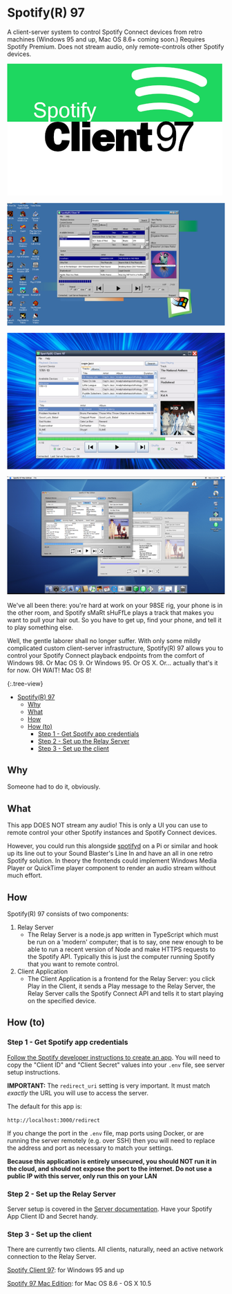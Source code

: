 # Spotify(R) 97

A client-server system to control Spotify Connect devices from retro machines (Windows 95 and up, Mac OS 8.6+ coming soon.) Requires Spotify Premium. Does not stream audio, only remote-controls other Spotify devices.

![Spotify Connect logo](client/SpotifyClient97/Images/SpotifySplash.png)

![Screenshot of Spotify Client 97 running on Windows 98](./screenshot98.png)

![Screenshot of Spotify Client 97 running on Windows XP](/screenshotXP.png)

![Screenshot of Spotify 97 Mac Edition running on OS X](./screenshotMac.png)

We've all been there: you're hard at work on your 98SE rig, your phone is in the other room, and Spotify sMaRt sHuFfLe plays a track that makes you want to pull your hair out. So you have to get up, find your phone, and tell it to play something else.

Well, the gentle laborer shall no longer suffer. With only some mildly complicated custom client-server infrastructure, Spotify(R) 97 allows you to control your Spotify Connect playback endpoints from the comfort of Windows 98. Or Mac OS 9. Or Windows 95. Or OS X. Or... actually that's it for now. OH WAIT! Mac OS 8!

{:.tree-view}
- [Spotify(R) 97](#spotifyr-97)
  - [Why](#why)
  - [What](#what)
  - [How](#how)
  - [How (to)](#how-to)
    - [Step 1 - Get Spotify app credentials](#step-1---get-spotify-app-credentials)
    - [Step 2 - Set up the Relay Server](#step-2---set-up-the-relay-server)
    - [Step 3 - Set up the client](#step-3---set-up-the-client)

## Why

Someone had to do it, obviously.

## What

This app DOES NOT stream any audio! This is only a UI you can use to remote control your other Spotify instances and Spotify Connect devices.

However, you could run this alongside [spotifyd](https://github.com/Spotifyd/spotifyd) on a Pi or similar and hook up its line out to your Sound Blaster's Line In and have an all in one retro Spotify solution. In theory the frontends could implement Windows Media Player or QuickTime player component to render an audio stream without much effort.

## How

Spotify(R) 97 consists of two components:

1. Relay Server
   - The Relay Server is a node.js app written in TypeScript which must be run on a 'modern' computer; that is to say, one new enough to be able to run a recent version of Node and make HTTPS requests to the Spotify API. Typically this is just the computer running Spotify that you want to remote control.
2. Client Application
   - The Client Application is a frontend for the Relay Server: you click Play in the Client, it sends a Play message to the Relay Server, the Relay Server calls the Spotify Connect API and tells it to start playing on the specified device.

## How (to)

### Step 1 - Get Spotify app credentials

[Follow the Spotify developer instructions to create an app](https://developer.spotify.com/documentation/web-api/tutorials/getting-started#create-an-app). You will need to copy the "Client ID" and "Client Secret" values into your `.env` file, see server setup instructions.

**IMPORTANT:** The `redirect_uri` setting is very important. It must match *exactly* the URL you will use to access the server.

The default for this app is:

`http://localhost:3000/redirect`

If you change the port in the `.env` file, map ports using Docker, or are running the server remotely (e.g. over SSH) then you will need to replace the address and port as necessary to match your settings.

**Because this application is entirely unsecured, you should **NOT** run it in the cloud, and should not expose the port to the internet. Do not use a public IP with this server, only run this on your LAN**

### Step 2 - Set up the Relay Server

Server setup is covered in the [Server documentation](./server). Have your Spotify App Client ID and Secret handy.

### Step 3 - Set up the client

There are currently two clients. All clients, naturally, need an active network connection to the Relay Server.

[Spotify Client 97](./client/SpotifyClient97): for Windows 95 and up

[Spotify 97 Mac Edition](./client/Spotify97MacEdition): for Mac OS 8.6 - OS X 10.5
